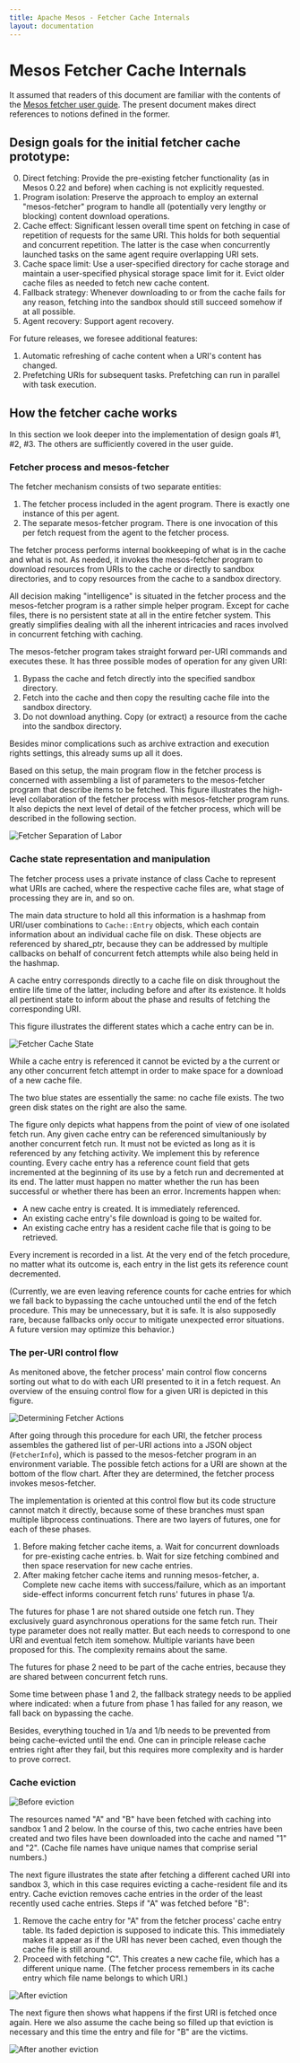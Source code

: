 ```yaml
---
title: Apache Mesos - Fetcher Cache Internals
layout: documentation
---
```


# Mesos Fetcher Cache Internals

It assumed that readers of this document are familiar with the contents of the [Mesos fetcher user guide](fetcher.md). The present document makes direct references to notions defined in the former.

## Design goals for the initial fetcher cache prototype:

0. Direct fetching: Provide the pre-existing fetcher functionality (as in Mesos 0.22 and before) when caching is not explicitly requested.
1. Program isolation: Preserve the approach to employ an external "mesos-fetcher" program to handle all (potentially very lengthy or blocking) content download operations.
2. Cache effect: Significant lessen overall time spent on fetching in case of repetition of requests for the same URI. This holds for both sequential and concurrent repetition. The latter is the case when concurrently launched tasks on the same agent require overlapping URI sets.
3. Cache space limit: Use a user-specified directory for cache storage and maintain a user-specified physical storage space limit for it. Evict older cache files as needed to fetch new cache content.
4. Fallback strategy: Whenever downloading to or from the cache fails for any reason, fetching into the sandbox should still succeed somehow if at all possible.
5. Agent recovery: Support agent recovery.

For future releases, we foresee additional features:

1. Automatic refreshing of cache content when a URI's content has changed.
2. Prefetching URIs for subsequent tasks. Prefetching can run in parallel with task execution.

## How the fetcher cache works

In this section we look deeper into the implementation of design goals #1, #2, #3. The others are sufficiently covered in the user guide.

### Fetcher process and mesos-fetcher

The fetcher mechanism consists of two separate entities:

1. The fetcher process included in the agent program. There is exactly one instance of this per agent.
2. The separate mesos-fetcher program. There is one invocation of this per fetch request from the agent to the fetcher process.

The fetcher process performs internal bookkeeping of what is in the cache and what is not. As needed, it invokes the mesos-fetcher program to download resources from URIs to the cache or directly to sandbox directories, and to copy resources from the cache to a sandbox directory.

All decision making "intelligence" is situated in the fetcher process and the mesos-fetcher program is a rather simple helper program. Except for cache files, there is no persistent state at all in the entire fetcher system. This greatly simplifies dealing with all the inherent intricacies and races involved in concurrent fetching with caching.

The mesos-fetcher program takes straight forward per-URI commands and executes these. It has three possible modes of operation for any given URI:

1. Bypass the cache and fetch directly into the specified sandbox directory.
2. Fetch into the cache and then copy the resulting cache file into the sandbox directory.
3. Do not download anything. Copy (or extract) a resource from the cache into the sandbox directory.

Besides minor complications such as archive extraction and execution rights settings, this already sums up all it does.

Based on this setup, the main program flow in the fetcher process is concerned with assembling a list of parameters to the mesos-fetcher program that describe items to be fetched. This figure illustrates the high-level collaboration of the fetcher process with mesos-fetcher program runs. It also depicts the next level of detail of the fetcher process, which will be described in the following section.

![Fetcher Separation of Labor](images/fetch_components.jpg)


### Cache state representation and manipulation

The fetcher process uses a private instance of class Cache to represent what URIs are cached, where the respective cache files are, what stage of processing they are in, and so on.

The main data structure to hold all this information is a hashmap from URI/user combinations to `Cache::Entry` objects, which each contain information about an individual cache file on disk. These objects are referenced by shared_ptr, because they can be addressed by multiple callbacks on behalf of concurrent fetch attempts while also being held in the hashmap.

A cache entry corresponds directly to a cache file on disk throughout the entire life time of the latter, including before and after its existence. It holds all pertinent state to inform about the phase and results of fetching the corresponding URI.

This figure illustrates the different states which a cache entry can be in.

![Fetcher Cache State](images/fetch_state.jpg)

While a cache entry is referenced it cannot be evicted by a the current or any other concurrent fetch attempt in order to make space for a download of a new cache file.

The two blue states are essentially the same: no cache file exists. The two green disk states on the right are also the same.

The figure only depicts what happens from the point of view of one isolated fetch run. Any given cache entry can be referenced simultaniously by another concurrent fetch run. It must not be evicted as long as it is referenced by any fetching activity. We implement this by reference counting. Every cache entry has a reference count field that gets incremented at the beginning of its use by a fetch run and decremented at its end. The latter must happen no matter whether the run has been successful or whether there has been an error. Increments happen when:

- A new cache entry is created. It is immediately referenced.
- An existing cache entry's file download is going to be waited for.
- An existing cache entry has a resident cache file that is going to be retrieved.

Every increment is recorded in a list. At the very end of the fetch procedure, no matter what its outcome is, each entry in the list gets its reference count decremented.

(Currently, we are even leaving reference counts for cache entries for which we fall back to bypassing the cache untouched until the end of the fetch procedure. This may be unnecessary, but it is safe. It is also supposedly rare, because fallbacks only occur to mitigate unexpected error situations. A future version may optimize this behavior.)

### The per-URI control flow

As menitoned above, the fetcher process' main control flow concerns sorting out what to do with each URI presented to it in a fetch request. An overview of the ensuing control flow for a given URI is depicted in this figure.

![Determining Fetcher Actions](images/fetch_flow.jpg)

After going through this procedure for each URI, the fetcher process assembles the gathered list of per-URI actions into a JSON object (`FetcherInfo`), which is passed to the mesos-fetcher program in an environment variable. The possible fetch actions for a URI are shown at the bottom of the flow chart. After they are determined, the fetcher process invokes mesos-fetcher.

The implementation is oriented at this control flow but its code structure cannot match it directly, because some of these branches must span multiple libprocess continuations. There are two layers of futures, one for each of these phases.

  1. Before making fetcher cache items,
    a. Wait for concurrent downloads for pre-existing cache entries.
    b. Wait for size fetching combined and then space reservation for new cache entries.
  2. After making fetcher cache items and running mesos-fetcher,
    a. Complete new cache items with success/failure, which as an important side-effect informs concurrent fetch runs' futures in phase 1/a.

The futures for phase 1 are not shared outside one fetch run. They exclusively guard asynchronous operations for the same fetch run. Their type parameter does not really matter. But each needs to correspond to one URI and eventual fetch item somehow. Multiple variants have been proposed for this. The complexity remains about the same.

The futures for phase 2 need to be part of the cache entries, because they are shared between concurrent fetch runs.

Some time between phase 1 and 2, the fallback strategy needs to be applied where indicated: when a future from phase 1 has failed for any reason, we fall back on bypassing the cache.

Besides, everything touched in 1/a and 1/b needs to be prevented from being cache-evicted until the end. One can in principle release cache entries right after they fail, but this requires more complexity and is harder to prove correct.


### Cache eviction

![Before eviction](images/fetch_evict1.jpg)

The resources named "A" and "B" have been fetched with caching into sandbox 1 and 2 below. In the course of this, two cache entries have been created and two files have been downloaded into the cache and named "1" and "2". (Cache file names have unique names that comprise serial numbers.)

The next figure illustrates the state after fetching a different cached URI into sandbox 3, which in this case requires evicting a cache-resident file and its entry. Cache eviction removes cache entries in the order of the least recently used cache entries. Steps if "A" was fetched before "B":

1. Remove the cache entry for "A" from the fetcher process' cache entry table. Its faded depiction is supposed to indicate this. This immediately makes it appear as if the URI has never been cached, even though the cache file is still around.
2. Proceed with fetching "C". This creates a new cache file, which has a different unique name. (The fetcher process remembers in its cache entry which file name belongs to which URI.)

![After eviction](images/fetch_evict2.jpg)

The next figure then shows what happens if the first URI is fetched once again. Here we also assume the cache being so filled up that eviction is necessary and this time the entry and file for "B" are the victims.

![After another eviction](images/fetch_evict3.jpg)
